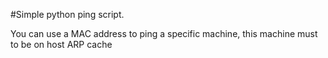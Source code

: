 #Simple python ping script.

You can use a MAC address to ping a specific machine, this machine must to be on host ARP cache
